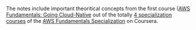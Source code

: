 The notes include important theoritical concepts from the first course ([AWS Fundamentals: Going Cloud-Native](https://www.coursera.org/learn/aws-fundamentals-going-cloud-native) out of the totally [4 specialization courses](https://www.coursera.org/specializations/aws-fundamentals#courses) of the [AWS Fundamentals Specialization](https://www.coursera.org/specializations/aws-fundamentals) on Coursera.